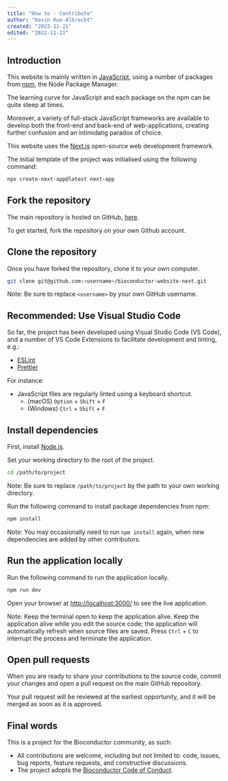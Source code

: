 ```yaml
---
title: "How to - Contribute"
author: "Kevin Rue-Albrecht"
created: "2022-11-21"
edited: "2022-11-21"
---
```


## Introduction

This website is mainly written in [JavaScript][javascript-website],
using a number of packages from [npm][npm-website], the Node Package Manager.

The learning curve for JavaScript and each package on the npm can be quite steep at times.

Moreover, a variety of full-stack JavaScript frameworks are available
to develop both the front-end and back-end of web-applications,
creating further confusion and an intimidatig paradox of choice.

This website uses the [Next.js][nextjs-website] open-source web development framework.

The initial template of the project was initialised using the following command:

```bash
npx create-next-app@latest next-app
```

## Fork the repository

The main repository is hosted on GitHub, [here][github-repository].

To get started, fork the repository on your own Github account.

## Clone the repository

Once you have forked the repository, clone it to your own computer.

```bash
git clone git@github.com:<username>/bioconductor-website-next.git
```

Note: Be sure to replace `<username>` by your own GitHub username.

## Recommended: Use Visual Studio Code

So far, the project has been developed using Visual Studio Code (VS Code),
and a number of VS Code Extensions to facilitate development and linting, e.g.:

- [ESLint][eslint-website]
- [Prettier][prettier-website]

For instance:

- JavaScript files are regularly linted using a keyboard shortcut.
  - (macOS) `Option` + `Shift` + `F`
  - (Windows) `Ctrl` + `Shift` + `F`

## Install dependencies

First, install [Node.js][nodejs-website].

Set your working directory to the root of the project.

```bash
cd /path/to/project
```

Note: Be sure to replace `/path/to/project` by the path to your own working directory.

Run the following command to install package dependencies from npm:

```bash
npm install
```

Note: You may occasionally need to run `npm install` again,
when new dependencies are added by other contributors.

## Run the application locally

Run the following command to run the application locally.

```bash
npm run dev
```

Open your browser at <http://localhost:3000/> to see the live application.

Note:
Keep the terminal open to keep the application alive.
Keep the application alive while you edit the source code;
the application will automatically refresh when source files are saved.
Press `Ctrl` + `C` to interrupt the process and terminate the application.

## Open pull requests

When you are ready to share your contributions to the source code,
commit your changes and open a pull request on the main GitHub repository.

Your pull request will be reviewed at the earliest opportunity,
and it will be merged as soon as it is approved.

## Final words

This is a project for the Bioconductor community, as such:

- All contributions are welcome, including but not limited to: code, issues, bug reports, feature requests, and constructive discussions.
- The project adopts the [Bioconductor Code of Conduct][bioc-coc].

<!-- Links -->

[javascript-website]: https://www.javascript.com
[npm-website]: https://www.npmjs.com
[nextjs-website]: https://nextjs.org
[github-repository]: https://github.com/kevinrue/bioconductor-website-next
[eslint-website]: https://eslint.org
[prettier-website]: https://prettier.io/
[nodejs-website]: https://nodejs.org/
[bioc-coc]: https://bioconductor.github.io/bioc_coc_multilingual/

